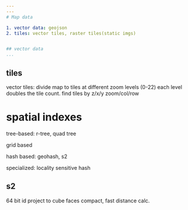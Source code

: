 ```yaml
---
---
# Map data

1. vector data: geojson
2. tiles: vector tiles, raster tiles(static imgs)


## vector data
...
```



## tiles

vector tiles: 
divide map to tiles at different zoom levels (0-22) 
each level doubles the tile count. 
find tiles by z/x/y zoom/col/row



# spatial indexes 

tree-based: r-tree, quad tree

grid based

hash based: geohash, s2 

specialized: locality sensitive hash 

## s2
64 bit id 
project to cube faces 
compact, fast distance calc.
